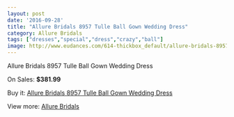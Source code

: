 ```yaml
---
layout: post
date: '2016-09-28'
title: "Allure Bridals 8957 Tulle Ball Gown Wedding Dress"
category: Allure Bridals
tags: ["dresses","special","dress","crazy","ball"]
image: http://www.eudances.com/614-thickbox_default/allure-bridals-8957-tulle-ball-gown-wedding-dress.jpg
---
```

Allure Bridals 8957 Tulle Ball Gown Wedding Dress

On Sales: **$381.99**
<a href="https://www.eudances.com/en/allure-bridals/194-allure-bridals-8957-tulle-ball-gown-wedding-dress.html"><amp-img layout="responsive" width="600" height="600" src="//www.eudances.com/614-thickbox_default/allure-bridals-8957-tulle-ball-gown-wedding-dress.jpg" alt="Allure Bridals 8957 Tulle Ball Gown Wedding Dress 0" /></a>
<a href="https://www.eudances.com/en/allure-bridals/194-allure-bridals-8957-tulle-ball-gown-wedding-dress.html"><amp-img layout="responsive" width="600" height="600" src="//www.eudances.com/615-thickbox_default/allure-bridals-8957-tulle-ball-gown-wedding-dress.jpg" alt="Allure Bridals 8957 Tulle Ball Gown Wedding Dress 1" /></a>
<a href="https://www.eudances.com/en/allure-bridals/194-allure-bridals-8957-tulle-ball-gown-wedding-dress.html"><amp-img layout="responsive" width="600" height="600" src="//www.eudances.com/616-thickbox_default/allure-bridals-8957-tulle-ball-gown-wedding-dress.jpg" alt="Allure Bridals 8957 Tulle Ball Gown Wedding Dress 2" /></a>

Buy it: [Allure Bridals 8957 Tulle Ball Gown Wedding Dress](https://www.eudances.com/en/allure-bridals/194-allure-bridals-8957-tulle-ball-gown-wedding-dress.html "Allure Bridals 8957 Tulle Ball Gown Wedding Dress")

View more: [Allure Bridals](https://www.eudances.com/en/2-allure-bridals "Allure Bridals")